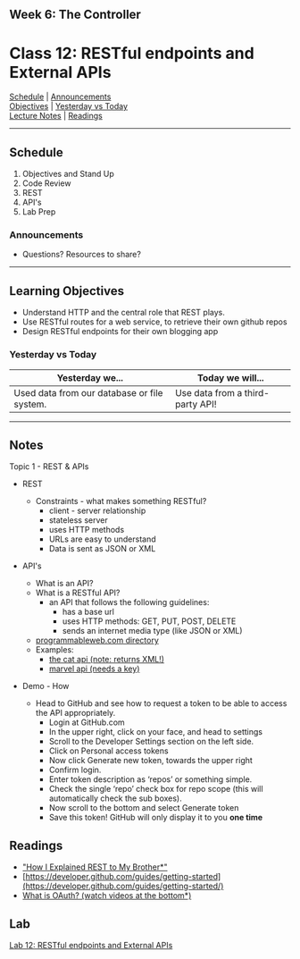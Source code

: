 ## **Week 6: The Controller**
# Class 12: RESTful endpoints and External APIs

[Schedule](#schedule) | [Announcements](#announcements) </br>
[Objectives](#learning-objectives) | [Yesterday vs Today](#yesterday-vs-today) </br>
[Lecture Notes](#notes) | [Readings](#readings)


<hr></hr>

## Schedule
1. Objectives and Stand Up
1. Code Review
1. REST
1. API's
1. Lab Prep

### Announcements
* Questions? Resources to share?

<hr></hr>

## Learning Objectives
* Understand HTTP and the central role that REST plays.
* Use RESTful routes for a web service, to retrieve their own github repos
* Design RESTful endpoints for their own blogging app


### Yesterday vs Today
| Yesterday we... | Today we will... |
| --------------- | ---------------- |
| Used data from our database or file system. | Use data from a third-party API! |

<hr></hr>

## Notes

Topic 1 - REST & APIs

* REST
    * Constraints - what makes something RESTful?
        * client - server relationship
        * stateless server
        * uses HTTP methods
        * URLs are easy to understand
        * Data is sent as JSON or XML
            
* API's
    * What is an API?
    * What is a RESTful API?
        * an API that follows the following guidelines:
            * has a base url
            * uses HTTP methods: GET, PUT, POST, DELETE 
            * sends an internet media type (like JSON or XML)
    * [programmableweb.com directory](https://www.programmableweb.com/category/all/apis)
    * Examples:
        * [the cat api (note: returns XML!)](http://thecatapi.com/)
        * [marvel api (needs a key)](http://developer.marvel.com/docs)

* Demo - How
    * Head to GitHub and see how to request a token to be able to access the API appropriately.
       * Login at GitHub.com
       * In the upper right, click on your face, and head to settings
       * Scroll to the Developer Settings section on the left side.
       * Click on Personal access tokens
       * Now click Generate new token, towards the upper right
       * Confirm login.
       * Enter token description as ‘repos’ or something simple.
       * Check the single ‘repo’ check box for repo scope (this will automatically check the sub boxes).
       * Now scroll to the bottom and select Generate token
       * Save this token! GitHub will only display it to you **one time**

## Readings
- ["How I Explained REST to My Brother*"](https://gist.github.com/brookr/5977550)
- [https://developer.github.com/guides/getting-started](https://developer.github.com/guides/getting-started/)
- [What is OAuth? (watch videos at the bottom*)](http://searchsoa.techtarget.com/definition/OAuth)


## Lab
[Lab 12: RESTful endpoints and External APIs](https://github.com/acl-301n-fall-2017/lab-12-REST-and-APIs)
